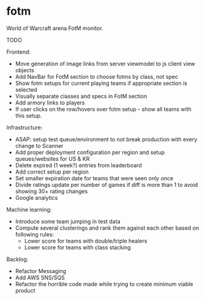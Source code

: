 fotm
====

World of Warcraft arena FotM monitor.

TODO

Frontend:
- Move generation of image links from server viewmodel to js client view objects
- Add NavBar for FotM section to choose fotms by class, not spec
- Show fotm setups for current playing teams if appropriate section is selected
- Visually separate classes and specs in FotM section
- Add armory links to players
- If user clicks on the row/hovers over fotm setup - show all teams with this setup.


Infrastructure:
- ASAP: setup test queue/environment to not break production with every change to Scanner
- Add proper deployment configuration per region and setup queues/websites for US & KR
- Delete expired (1 week?) entries from leaderboard
- Add correct setup per region
- Set smaller expiration date for teams that were seen only once
- Divide ratings update per number of games if diff is more than 1 to avoid showing 30+ rating changes
- Google analytics


Machine learning:
- Introduce some team jumping in test data
- Compute several clusterings and rank them against each other based on following rules: 
  - Lower score for teams with double/triple healers
  - Lower score for teams with class stacking


Backlog:
- Refactor Messaging
- Add AWS SNS/SQS
- Refactor the horrible code made while trying to create minimum viable product
